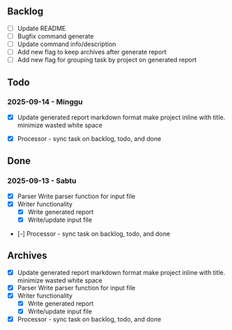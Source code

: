 ## Backlog
- [ ] Update README <!-- @tada|#1 -->
- [ ] Bugfix command generate <!-- @tada|#2 -->
- [ ] Update command info/description <!-- @tada|#4 -->
- [ ] Add new flag to keep archives after generate report <!-- @tada|#5 -->
- [ ] Add new flag for grouping task by project on generated report <!-- @tada|#6 -->

## Todo
### 2025-09-14 - Minggu
- [x] Update generated report markdown format <!-- @tada|#3 -->
  make project inline with title. minimize wasted white space
- [x] Processor - sync task on backlog, todo, and done <!-- @tada|#c -->


## Done
### 2025-09-13 - Sabtu
- [x] Parser <!-- @tada|#a -->
  Write parser function for input file
- [x] Writer functionality <!-- @tada|#b -->
  - [x] Write generated report
  - [x] Write/update input file
- [-] Processor - sync task on backlog, todo, and done <!-- @tada|#c -->


## Archives
- [x] Update generated report markdown format <!-- @tada|#3|2025-09-14 -->
  make project inline with title. minimize wasted white space
- [x] Parser <!-- @tada|#a|2025-09-13 -->
  Write parser function for input file
- [x] Writer functionality <!-- @tada|#b|2025-09-13 -->
  - [x] Write generated report
  - [x] Write/update input file
- [x] Processor - sync task on backlog, todo, and done <!-- @tada|#c|2025-09-13 - 2025-09-14 -->
